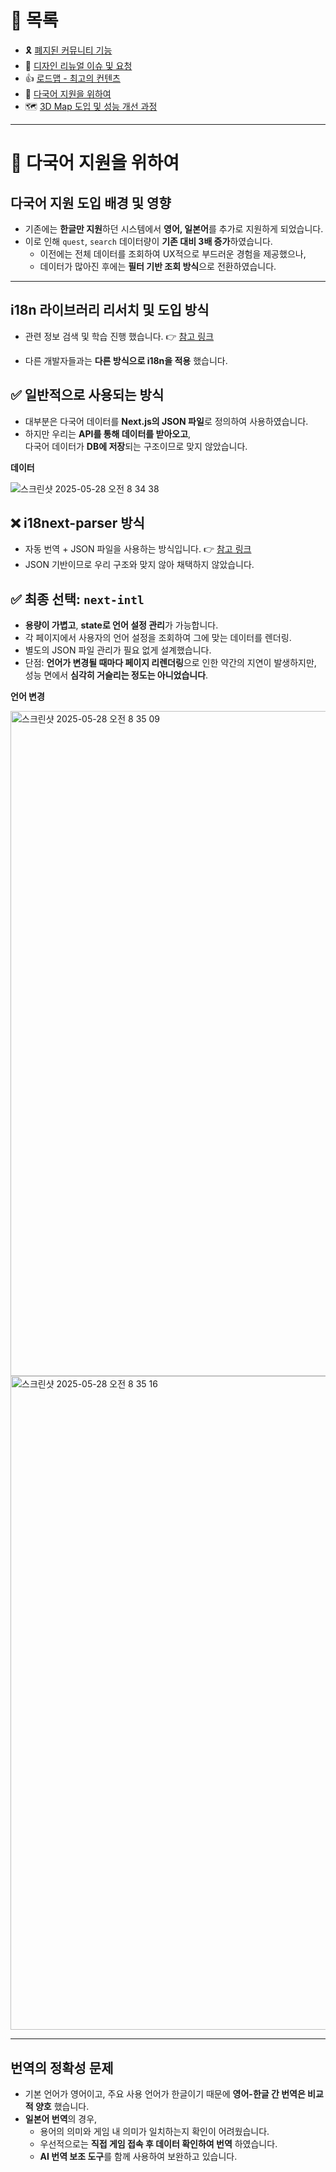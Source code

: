 # 📂 목록

- 🎗️ [폐지된 커뮤니티 기능](./community.md)
- 🎨 [디자인 리뉴얼 이슈 및 요청](./design.md)
- 👍 [로드맵 - 최고의 컨텐츠](./roadmap.md)
- 🍱 [다국어 지원을 위하여](./i18n.md)
- 🗺️ [3D Map 도입 및 성능 개선 과정](./3dmap.md)

---

# 🍱 다국어 지원을 위하여

## 다국어 지원 도입 배경 및 영향

- 기존에는 **한글만 지원**하던 시스템에서 **영어, 일본어**를 추가로 지원하게 되었습니다.
- 이로 인해 `quest`, `search` 데이터량이 **기존 대비 3배 증가**하였습니다.
  - 이전에는 전체 데이터를 조회하여 UX적으로 부드러운 경험을 제공했으나,
  - 데이터가 많아진 후에는 **필터 기반 조회 방식**으로 전환하였습니다.

---

## i18n 라이브러리 리서치 및 도입 방식

- 관련 정보 검색 및 학습 진행 했습니다.
  👉 [참고 링크](https://hyunki99.tistory.com/124)

- 다른 개발자들과는 **다른 방식으로 i18n을 적용** 했습니다.

## ✅ 일반적으로 사용되는 방식

- 대부분은 다국어 데이터를 **Next.js의 JSON 파일**로 정의하여 사용하였습니다.
- 하지만 우리는 **API를 통해 데이터를 받아오고**,  
  다국어 데이터가 **DB에 저장**되는 구조이므로 맞지 않았습니다.

**데이터**

![스크린샷 2025-05-28 오전 8 34 38](https://github.com/user-attachments/assets/25e25400-8aa5-4c25-b87f-d82faaf6249c)

## ❌ i18next-parser 방식

- 자동 번역 + JSON 파일을 사용하는 방식입니다.
  👉 [참고 링크](https://velog.io/@1003gorkd/%EB%8B%A4%EA%B5%AD%EC%96%B4-%EC%84%9C%EB%B9%84%EC%8A%A4-%EC%A7%80%EC%9B%90%ED%95%98%EA%B8%B0)
- JSON 기반이므로 우리 구조와 맞지 않아 채택하지 않았습니다.

## ✅ 최종 선택: `next-intl`

- **용량이 가볍고**, **state로 언어 설정 관리**가 가능합니다.
- 각 페이지에서 사용자의 언어 설정을 조회하여 그에 맞는 데이터를 렌더링.
- 별도의 JSON 파일 관리가 필요 없게 설계했습니다.
- 단점: **언어가 변경될 때마다 페이지 리렌더링**으로 인한 약간의 지연이 발생하지만,
  성능 면에서 **심각히 거슬리는 정도는 아니었습니다**.

**언어 변경**

<img width="1064" alt="스크린샷 2025-05-28 오전 8 35 09" src="https://github.com/user-attachments/assets/ca96baab-3642-4a5d-9a28-b7f832214060" />

<img width="1046" alt="스크린샷 2025-05-28 오전 8 35 16" src="https://github.com/user-attachments/assets/7e3bd1f0-b89d-4064-a2d8-c11575dd643f" />

---

## 번역의 정확성 문제

- 기본 언어가 영어이고, 주요 사용 언어가 한글이기 때문에 **영어-한글 간 번역은 비교적 양호** 했습니다.
- **일본어 번역**의 경우,
  - 용어의 의미와 게임 내 의미가 일치하는지 확인이 어려웠습니다.
  - 우선적으로는 **직접 게임 접속 후 데이터 확인하여 번역** 하였습니다.
  - **AI 번역 보조 도구**를 함께 사용하여 보완하고 있습니다.

